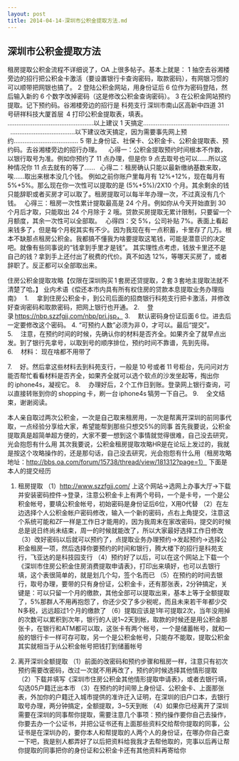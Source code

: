 ```yaml
---
layout: post
title: 2014-04-14-深圳市公积金提取方法.md
---
```


## 深圳市公积金提取方法

租房提取公积金流程不详细说了，OA 上很多帖子。基本上就是：
1 抽空去谷湘楼旁边的招行把公积金卡激活（要设置银行卡查询密码，取款密码），有网银习惯的可以顺带把网银也搞了。
2 登陆公积金网站，用身份证后 6 位作为密码登陆，然后输入新的 6 个数字改掉密码（这是修改公积金查询密码）。
3 在公积金网站预约提取。记下预约码。谷湘楼旁边的招行是
科苑支行 深圳市南山区高新中四道 31 号研祥科技大厦首层 
4 打印公积金提取表，填表。
…………………………………………以上建议 1 天搞定…………………………………………
 
………………………………以下建议改天搞定，因为需要事先网上预约………………………………
5 带上身份证、社保卡、公积金卡、公积金提取表、预约码。去谷湘楼旁边的招行办理。
 
 
心得一：公积金提取预约时间根本不作数，以银行取号为准。例如你预约了 11 点办理，但是你 9 点去取号也可以……所以这种情况你 11 点去就有的等了……
 
心得二：租房确认只能以最新缴纳基数来取，唉……取出来根本没几个钱。
例如之前你账户里每月有 12%+12%，现在每月有 5%+5%。那么现在你一次性可以提取的是 (5%+5%)/2X10 个月。其余剩余的钱只能辞职或者买房才可以取了。租房提取可以每半年办理一次，不过真没有几个钱。
 
心得三：租房一次性累计提取最高是 24 个月。例如你从今天开始直到 30 个月后才取，只能取出 24 个月除于 2 哦。贷款买房提取无累计限制，只要留一个月额度，其余一次性可以全部取。
 
心得四：交 5%，公司补贴 7%。表面上看起来钱多了，但是每个月税其实有不少。因为我现在有一点积蓄，卡里存了几万。根本不缺那点租房公积金。我都搞不懂我为啥要提取这笔钱，可能是潜意识的决定吧。就像有些同事说的“钱拿到手里才是钱”。
其实理性点考虑，钱放卡里还不是自己的钱？拿到手上还付出了税费的代价。真不如选 12%，等哪天买房了，或者辞职了。反正都可以全部取出来。


住房公积金提取攻略【仅限在深圳购买 1 套房还贷提取，2 套 3 套地主提取法就不清楚了哈。】
业内术语《偿还本市内具有所有权住房的贷款本息提取业务办理指南》
 
1.       拿到住房公积金卡，到公司后面的招商银行科苑支行把卡激活，并修改好查询密码和取款密码，把网上银行也开通。
2.       登录 https://nbp.szzfgjj.com/nbp/pri.jsp，
3.       默认密码身份证后面 6 位。进去后一定要修改这个密码。
4.       “可预约人数”必须为非 0，才可以。最后“提交”。
5.       注意，在预约时间的时候，先确认你的材料是否齐全。如果齐全了就早点出发。到了银行先拿号，以取到号的顺序排位，预约时间不靠谱，先到先得。
6.       材料：
    现在啥都不用带了

7.       好。然后拿这些材料去到科苑支行，一般是 10 号或者 11 号柜台，先问问对方能否帮忙看看材料是否齐全，如果齐全就可以选个软点的沙发坐起等，掏出你的 iphone4s，凝视它。
8.       办理好后，2 个工作日到账。登录网上银行查询，可以直接转账到你的 shopping 卡，刷一台 iphone4s 犒劳一下自己。
9.       全文结束，谢谢阅读。



本人亲自取过两次公积金，一次是自己取来租房用，一次是帮离开深圳的前同事代取，一点经验分享给大家，希望能帮到那些只想交5%的同事
首先我要说，公积金提取真是超简单超方便的，大家不要一想到这个事情就觉得很难，自己没去研究，光会抱怨有什么用
其次我要说，公积金租房提取攻略HR是在论坛上发过的，我就是按这个攻略操作的，还是那句话，自己没去研究，光会抱怨有什么用（租房攻略地址：http://bbs.oa.com/forum/15738/thread/view/181312?page=1）
下面是本人的提交经历
1. 租房提取
（1）http://www.szzfgjj.com/  上这个网站->选网上办事大厅->下载并安装密码控件->登录，注意公积金卡上有两个号码，一个是卡号，一个是公积金帐号，要填公积金帐号，初始密码是身份证后6位，X用0代替
（2）在左边选择个人公积金帐户密码修改，输入一个新的密码，点右上角提交，注意这个系统可能和ZF一样是工作日才能用的，因为我周末在家改密码，提交的时候总是说日终尚未结束，周一的时候就能改了，所以大家最好选择工作日修改
（3）改好密码以后就可以预约了，点提取业务办理预约->发起预约->选择公积金租房一项，然后选择你要预约的时间和银行，腾大楼下的招行是科苑支行，飞亚达的是科技园支行
（4）预约好了以后，可以在这个网站上下载一个《深圳市住房公积金住房消费提取申请表》，打印出来填好，也可以去银行填，这个表很简单的，就是划几个勾，签个名而已
（5）在预约的时间去银行，取号办理，要带的只有身份证，公积金卡，还有那张表，2分钟搞定，关键是：可以只留一个月的缴款，其他全部可以提取出来，基本上等于全额提取了，5%那群人不用再抱怨了，你还少交了多少税呢，而且未来若干年都少交N多税，远远超过1个月的缴款了
（6）提取应该是1年可提取2次，当年没用掉的次数可以累积到次年，银行的人说1~2天到帐，取款的时候还是用公积金那张卡，在银行和ATM都可以取，这张卡有两个帐号，一个是储蓄帐号，就和一般的银行卡一样可存可取，另一个是公积金帐号，只能存不能取，提取公积金其实就相当于从公积金帐号把钱打到储蓄帐号

2. 离开深圳全额提取
（1）前面的改密码和预约步骤和租房一样，注意只有初次预约需要改密码，改过一次就不用再改了，预约的时候选择其他情形提取
（2）下载并填写《深圳市住房公积金其他情形提取申请表》，或者去银行填，勾选05户籍迁出本市
（3）在预约的时间带上身份证、公积金卡、上面那张表，外加你的户籍迁入城市提供的准许迁入证明，在深圳的旧户口本，去银行取号办理，两分钟搞定，全额提取，3~5天到帐
（4）如果你已经离开了深圳需要在深圳的同事帮你提取，需要注意几个事项：预约操作要你自己去操作，你要去办一个公证书，并把公证书还有上面那些资料交给帮你提取的同事，公证书是在深圳办的，要你本人和帮提取的人两个人的身份证，在哪办你自己查一下吧，我是别人都弄好了以后把资料给我我才去帮他取的，完事以后再让帮你提取的同事把你的身份证和公积金卡还有其他资料再寄给你

